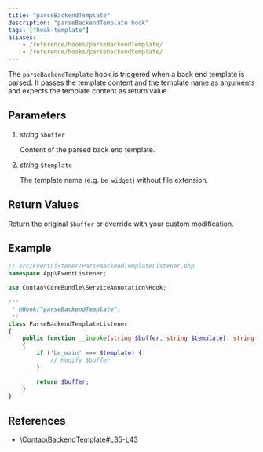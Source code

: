 ```yaml
---
title: "parseBackendTemplate"
description: "parseBackendTemplate hook"
tags: ["hook-template"]
aliases:
    - /reference/hooks/parseBackendTemplate/
    - /reference/hooks/parsebackendtemplate/
---
```



The `parseBackendTemplate` hook is triggered when a back end template is parsed.
It passes the template content and the template name as arguments and expects
the template content as return value.


## Parameters

1. *string* `$buffer`

    Content of the parsed back end template.

2. *string* `$template`

    The template name (e.g. `be_widget`) without file extension.


## Return Values

Return the original `$buffer` or override with your custom modification.


## Example

```php
// src/EventListener/ParseBackendTemplateListener.php
namespace App\EventListener;

use Contao\CoreBundle\ServiceAnnotation\Hook;

/**
 * @Hook("parseBackendTemplate")
 */
class ParseBackendTemplateListener
{
    public function __invoke(string $buffer, string $template): string
    {
        if ('be_main' === $template) {
            // Modify $buffer
        }

        return $buffer;
    }
}
```


## References

* [\Contao\BackendTemplate#L35-L43](https://github.com/contao/contao/blob/4.7.6/core-bundle/src/Resources/contao/classes/BackendTemplate.php#L35-L43)

